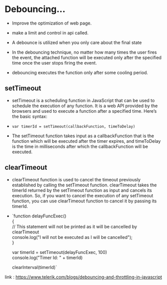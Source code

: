 # Debouncing...

- Improve the optimization of web page.

- make a limit and control in api called.

- A debounce is utilized when you only care about the final state

-  In the debouncing technique, no matter how many times the user fires the event, the attached function will be executed only after the specified time once the user stops firing the event.

- debouncing executes the function only after some cooling period.

## setTimeout

- setTimeout is a scheduling function in JavaScript that can be used to schedule the execution of any function. It is a web API provided by the browsers and used to execute a function after a specified time. Here’s the basic syntax:

- `var timerId = setTimeout(callbackFunction, timeToDelay)`

- The setTimeout function takes input as a callbackFunction that is the function which will be executed after the timer expires, and timeToDelay is the time in milliseconds after which the callbackFunction will be executed.

## clearTimeout

- clearTimeout function is used to cancel the timeout previously established by calling the setTimeout function. clearTimeout takes the timerId returned by the setTimeout function as input and cancels its execution. So, if you want to cancel the execution of any setTimeout function, you can use clearTimeout function to cancel it by passing its timerId.

- `function delayFuncExec() <br/> 
    { <br/> 
// This statement will not be printed as it will be cancelled by clearTimeout <br/> 
	console.log("I will not be executed as I will be cancelled"); <br/> 
}

    var timerId = setTimeout(delayFuncExec, 100) <br/> 
    console.log("Timer Id: " + timerId) <br/> 

    clearInterval(timerId)` <br/> 

link : https://www.telerik.com/blogs/debouncing-and-throttling-in-javascript